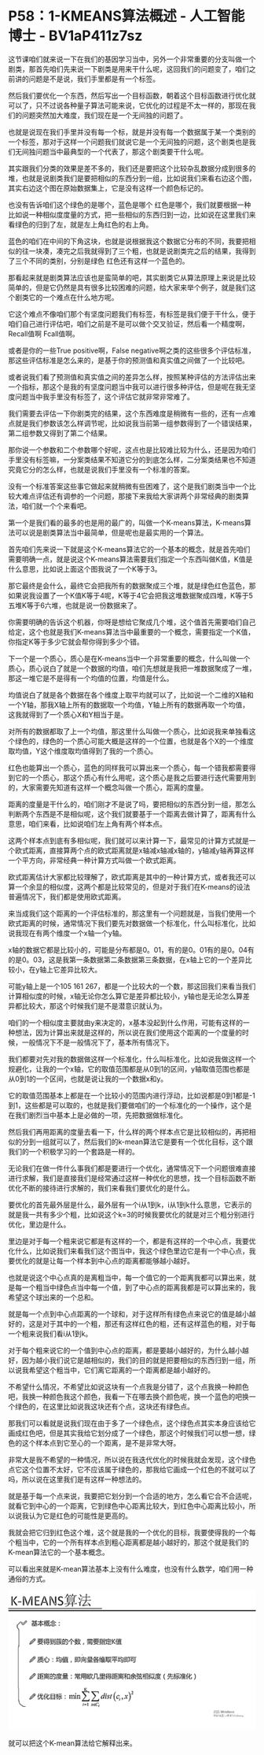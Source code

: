# P58：1-KMEANS算法概述 - 人工智能博士 - BV1aP411z7sz

这节课咱们就来说一下在我们的基因学习当中，另外一个非常重要的分支叫做一个剧类，那首先咱们先来说一下剧类是用来干什么呢，这回我们的问题变了，咱们之前讲的问题是不是说，我们手里都是有一个标签。

然后我们要优化一个东西，然后写出一个目标函数，朝着这个目标函数进行优化就可以了，只不过说各种量子算法可能来说，它优化的过程是不太一样的，那现在我们的问题突然加大难度，我们现在是一个无间独的问题了。

也就是说现在我们手里并没有每一个标，就是并没有每一个数据属于某一个类别的一个标签，那对于这样一个问题我们就说它是一个无间独的问题，这个剧类也是我们无间独问题当中最典型的一个代表了，那这个剧类要干什么呢。

其实跟我们分类的效果是差不多的，我们还是要把这个比较杂乱数据分成到很多的堆，也就是说剧类我们是要把相似的东西分到一组，比如说我们来看右边这个图，其实右边这个图在原始数据集上，它是没有这样一个颜色标记的。

也没有告诉咱们这个绿色的是哪个，蓝色是哪个 红色是哪个，我们就要根据一种比如说一种相似度度量的方式，把一些相似的东西归到一边，比如说在这里我们来看绿色的归到了左，就是左上角红色的右上角。

蓝色的咱们在中间的下角这块，也就是说根据我这个数据它分布的不同，我要把相似的往一块凑，凑完之后我就得到了三个粗，也就是说剧类完之后的结果，我得到了三个不同的类别，分别是绿色 红色还有这样一个蓝色的。

那看起来就是剧类算法应该也是蛮简单的吧，其实剧类它从算法原理上来说是比较简单的，但是它仍然是具有很多比较困难的问题，给大家来举个例子，就是我们这个剧类它的一个难点在什么地方呢。

它这个难点不像咱们那个有坚度问题我们有标签，有标签是我们便于干什么，便于咱们自己进行评估吧，咱们之前是不是可以做个交叉验证，然后看一个精度啊，Recall值啊 Fcall值啊。

或者是你的一些True positive啊，False negative啊之类的这些很多个评估标准，那这些评估标准是怎么来的，是基于你的预测值和真实值之间做了一个比较吧。

或者说我们看了预测值和真实值之间的差异怎么样，按照某种评估的方法评估出来一个指标，那这个是我的有坚度问题当中我可以进行很多种评估，但是呢在我无坚度问题当中我手里没有标签了，这个评估它就非常非常难了。

我们需要去评估一下你剧类完的结果，这个东西难度是稍微有一些的，还有一点难点就是我们参数该怎么样调节呢，比如说我当前第一组参数得到了一个错误结果，第二组参数又得到了第二个结果。

那你说一个参数和二个参数哪个好呢，这点也是比较难比较为什么，还是因为咱们手里没有标签嘛，一分案类结果不知道它分的到底怎么样，二分案类结果也不知道究竟它分的怎么样，也就是说我们手里没有一个标准的答案。

没有一个标准答案这些事它做起来就稍微有些困难了，这个是我们剧类当中一个比较大难点评估还有调参的一个问题，那接下来我给大家讲两个非常经典的剧类算法，咱们就一个个来看吧。

第一个是我们看的最多的也是用的最广的，叫做一个K-means算法，K-means算法可以说是剧类算法当中最简单，但是呢也是最实用的一个算法。

首先咱们先来说一下就是这个K-means算法它的一个基本的概念，就是首先咱们需要明确一点，就是说这个K-means算法需要我们指定一个东西叫做K值，K值是什么意思，比如说上面这个图我说了一个K等于3。

那它最终是会什么，最终它会把我所有的数据聚成三个堆，就是绿色红色蓝色，那如果说我设置了一个K值K等于4呢，K等于4它会把我这堆数据聚成四堆，K等于5五堆K等于6六堆，也就是说一份数据来了。

你需要明确的告诉这个机器，你呀是想给它聚成几个堆，这个值首先需要咱们自己给定，这个也就是我们K-means算法当中最重要的一个概念，需要指定一个K值，你指定K等于多少它就会帮你得到多少个错。

下一个是一个质心，质心是在K-means当中一个非常重要的概念，什么叫做一个质心，质心说白了就是一个数据的均值，咱们先想就是我把一堆数据聚成了一堆，那这一堆它是不是得有一个均值的位置，均值是什么。

均值说白了就是各个数据在各个维度上取平均就可以了，比如说一个二维的X轴和一个Y轴，那我X轴上所有的数据取一个均值，Y轴上所有的数据再取一个均值，这我就得到了一个质心X和Y相当于是。

对所有的数据都取了上一个均值，那这里什么叫做一个质心，比如说我来单独看这个绿色的，绿色的一个质心可能大概是这样的一个位置，也就是各个X的一个维度取均值，Y这个维度取均值得到了我的一个质心。

红色也能算出一个质心，蓝色的同样我可以算出来一个质心，每一个错我都需要得到它的一个质心，那这个质心有什么用呢，这个质心是我之后要进行迭代需要用到的，大家需要先知道有这样一个概念叫做一个质心，距离的度量。

距离的度量是干什么的，咱们刚才不是说了吗，要把相似的东西分到一组，那怎么判断两个东西是不是相似呢，这个我们就要基于一个距离去做计算了，距离有什么意思，咱们来看，比如说咱们左上角有两个样本点。

这两个样本点到底有多相似呢，我们就可以来计算一下，最常见的计算方式就是一个欧式距离，直接算两个点的欧式距离就是x轴减x轴减x轴的，y轴减y轴再算这样一个平方向，非常经典一种计算方式叫做一个欧式距离。

欧式距离估计大家都比较理解了，欧式距离是其中的一种计算方式，或者我还可以算一个余显的相似度，这两个都是比较常见的，但是对于我们在K-means的设法普遍情况下，我们都是使用欧式距离。

来当成我们这个距离的一个评估标准的，那这里有一个问题就是，当我们使用一个欧式距离的时候，通常情况下我们要先对数据做一个标准化，什么叫标准化，比如说我现在有两个维度一个x轴一个y轴。

x轴的数据它都是比较小的，可能是分布都是0。01，有的是0。01有的是0。04有的是0。03，这是我第一条数据第二条数据第三条数据，在x轴上它的一个差异比较小，在y轴上它差异比较大。

可能y轴上是一个105 161 267，都是一个比较大的一个数，那这回我们来看当我们计算相似度的时候，x轴无论你怎么算它是差异都比较小，y轴也是无论怎么算差异都比较大，那这个时候我们是不是潜意识就认为。

咱们的一个相似度主要就由y来决定的，x基本没起到什么作用，可能有这样的一种想法，因为计算出来就是这样的，所以说在我们使用这个距离的一个度量的时候，一般情况下不是一般情况下了，基本所有情况下。

我们都要对先对我的数据做这样一个标准化，什么叫标准化，比如说我做这样一个规避化，让我的一个x轴，它的取值范围都是从0到1的区间，y轴取值范围也都是从0到1的一个区间，也就是说让我的一个数据x和y。

它的取值范围基本上都是在一个比较小的范围内进行浮动，比如说都是0到1都是-1到1，这些都是可以取的，也就是我们要做咱们的一个标准化的一个操作，这个是在我们剧烈当中基本上是必做的一项，先把数据做标准化。

然后我们再用距离的度量去看一下，什么样的两个样本点它是比较相似的，再把相似的分到一组就可以了，然后我们的k-mean算法它是要有一个优化目标，这个跟我们的一个积极学习的一个套路是一样的。

无论我们在做一件什么事我们都是要进行一个优化，通常情况下一个问题很难直接进行求解，我们是直接我们是经常通过这样一种优化的思想，找一个目标函数不断优化不断的接待进行求解的，我们来看我们要优化的是什么。

要优化的首先最外层是什么，最外层有一个i从1到k，i从1到k什么意思，它表示的就是我一共有多少个粗，比如说这个k=3的时候我要优化的就是对三个粗分别进行优化，里边是什么。

里边是对于每一个粗来说它都是有这样的一个，都是有这样的一个中心点，我要优化什么，比如说我们来看我们这个图当中，我这个绿色里边它是有一个中心点，我要优化的就是让每一个样本到中心点的距离都能够越小越好。

也就是说这个中心点真的是离粗当中，每一个值它的一个距离我都可以算出来，就是每一个粗当中绿色点当中每一个值，到了中心点的距离我都是可以算出来的，我希望这个球出来的一个总和。

就是每一个点到中心点距离的一个球和，对于这样所有绿色点来说它的值是越小越好的，这是对于其中的一个粗，那还有这样红色的粗，还有这样蓝色的粗，对于每一个粗来说我们看i从1到k。

对于每个粗来说它的一个值到中心点的距离，都是要越小越好的，为什么越小越好，因为越小我们说它是越相似的，我们的目的就是把要相似的东西归到一组，所以说我希望这个粗当中，它们离它距离的一个距离都是越小越好的。

不希望什么情况，不希望比如说这块有一个点我是分错了，这个点我换一种颜色吧，我换一种颜色我这个颜色，我看一下在哪去换个颜色呢，换一个蓝色的吧换一个绿色的，在这里比如说我这块还有个点，这块还有绿色点。

那我们可以看就是说我们现在由于多了一个绿色点，这个绿色点其实本身应该给它画成红色吧，但是其实我给它划分成了一个绿色，那这个时候我们可以想一想，绿色的这个样本点到它至心的一个距离，是不是非常大呀。

非常大是我不希望的一种情况，所以说在我迭代优化的时候我就会发现，这个绿色点它这个位置不太好，它不应该属于绿色的，那我给它画成一个红色的不就可以了吗，所以说在这里我们是有这样一种想法的。

就是基于每一个点来说，我要把它划分到一个合适的地方，怎么看它合不合适呢，就看它到中心的一个距离，它到绿色中心距离比较大，到红色中心距离比较小，所以说我认为它是红色的可能性是更高的。

我就会把它归到红色这个堆，这个就是我的一个优化的目标，我要使得我的一个每个粗当中，它的一个所有样本点到粗心距离都是越小越好的，那这个就是我们的K-mean算法它的一个基本概念。

可以看出来就是K-mean算法基本上没有什么难度，也没有什么数学，咱们用一种通俗的方式。

![](img/008b96188c5505b20c8d26482370fffe_1.png)

就可以把这个K-mean算法给它解释出来。